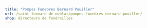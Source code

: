 ```yaml
---
title: "Pompes Funebres Bernard Pouiller"
url: /saint-leonard-de-noblat/pompes-funebres-bernard-pouiller/
shop: directeurs de funérailles
---
```

